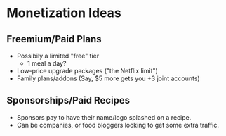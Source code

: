 # Monetization Ideas

## Freemium/Paid Plans

- Possibily a limited "free" tier
  - 1 meal a day?
- Low-price upgrade packages ("the Netflix limit")
- Family plans/addons (Say, $5 more gets you +3 joint accounts)

## Sponsorships/Paid Recipes

- Sponsors pay to have their name/logo splashed on a recipe.
- Can be companies, or food bloggers looking to get some extra traffic.